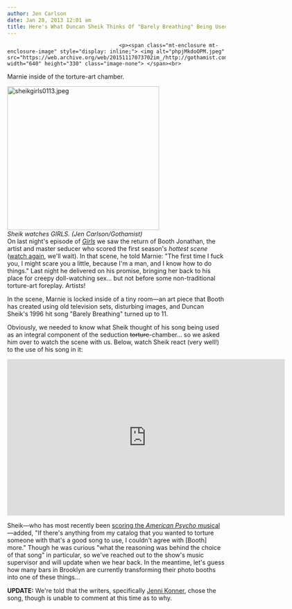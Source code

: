 ```yaml
---
author: Jen Carlson
date: Jan 28, 2013 12:01 am
title: Here's What Duncan Sheik Thinks Of "Barely Breathing" Being Used As Torture-Art On GIRLS
---
```


	
										<p><span class="mt-enclosure mt-enclosure-image" style="display: inline;"> <img alt="phpjMkdoOPM.jpeg" src="https://web.archive.org/web/20151117073702im_/http://gothamist.com/attachments/arts_jen/phpjMkdoOPM.jpeg" width="640" height="330" class="image-none"> </span><br>
<span class="photo_caption">Marnie inside of the torture-art chamber.</span></p>

<p><span class="mt-enclosure mt-enclosure-image" style="display: inline;"> </span></p><div class="image-left"> <img alt="sheikgirls0113.jpeg" src="https://web.archive.org/web/20151117073702im_/http://gothamist.com/attachments/arts_jen/sheikgirls0113.jpeg" width="350" height="331"> <br> <i style=" width:350px; ;display:block"> Sheik watches GIRLS. (Jen Carlson/Gothamist)</i></div> On last night&apos;s episode of <a href="https://web.archive.org/web/20151117073702/http://gothamist.com/tags/lenadunham"><em>Girls</em></a> we saw the return of Booth Jonathan, the artist and master seducer who scored the first season&apos;s <em>hottest scene</em> (<a href="https://web.archive.org/web/20151117073702/http://www.youtube.com/watch?v=N1qpdTLV3wk">watch again</a>, we&apos;ll wait). In that scene, he told Marnie: &quot;The first time I fuck you, I might scare you a little, because I&apos;m a man, and I know how to do things.&quot; Last night he delivered on his promise, bringing her back to his place for creepy doll-watching sex... but not before some non-traditional torture-art foreplay. Artists!<p></p>

<p>In the scene, Marnie is locked inside of a tiny room&#x2014;an art piece that Booth has created using old television sets, disturbing images, and Duncan Sheik&apos;s 1996 hit song &quot;Barely Breathing&quot; turned up to 11. </p>

<p>Obviously, we needed to know what Sheik thought of his song being used as an integral component of the seduction <strike>torture</strike>-chamber... so we asked him over to watch the scene with us. Below, watch Sheik react (very well!) to the use of his song in it:</p>

<p><iframe src="https://web.archive.org/web/20151117073702if_/http://player.vimeo.com/video/58122736?title=0&amp;byline=0&amp;portrait=0&amp;color=ffffff" width="640" height="360" frameborder="0" webkitallowfullscreen="" mozallowfullscreen="" allowfullscreen></iframe></p>

<p>Sheik&#x2014;who has most recently been <a href="https://web.archive.org/web/20151117073702/http://gothamist.com/2013/01/23/duncan_sheik_american_psycho_musical.php">scoring the <em>American Psycho</em> musical</a>&#x2014;added, &quot;If there&apos;s anything from my catalog that you wanted to torture someone with that&apos;s a good song to use, I couldn&apos;t agree with [Booth] more.&quot; Though he was curious &quot;what the reasoning was behind the choice of that song&quot; in particular, so we&apos;ve reached out to the show&apos;s music supervisor and will update when we hear back. In the meantime, let&apos;s guess how many bars in Brooklyn are currently transforming their photo booths into one of these things...</p>

<p><strong>UPDATE:</strong> We&apos;re told that the writers, specifically <a href="https://web.archive.org/web/20151117073702/https://twitter.com/campsucks">Jenni Konner</a>, chose the song, though is unable to comment at this time as to why.</p>					
										
									
				
